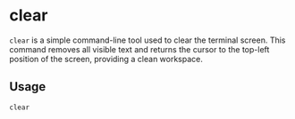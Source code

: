 # clear

`clear` is a simple command-line tool used to clear the terminal screen. This command removes all visible text and
returns the cursor to the top-left position of the screen, providing a clean workspace.

## Usage

```console
clear
```
